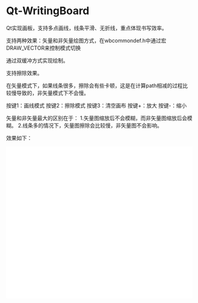 # Qt-WritingBoard
Qt实现画板，支持多点画线，线条平滑、无折线，重点体现书写效率。

支持两种效果：矢量和非矢量绘图方式，在wbcommondef.h中通过宏DRAW_VECTOR来控制模式切换

通过双缓冲方式实现绘制。

支持擦除效果。

在矢量模式下，如果线条很多，擦除会有些卡顿，这是在计算path相减的过程比较慢导致的，非矢量模式下不会慢。

按键1：画线模式
按键2：擦除模式
按键3：清空画布
按键+：放大
按键-：缩小

矢量和非矢量最大的区别在于：
1.矢量图缩放后不会模糊，而非矢量图缩放后会模糊。
2.线条多的情况下，矢量图擦除会比较慢，非矢量图不会影响。

效果如下：

<img src="https://github.com/luoyayun361/Qt-WritingBoard/blob/master/GIF.gif"/>


